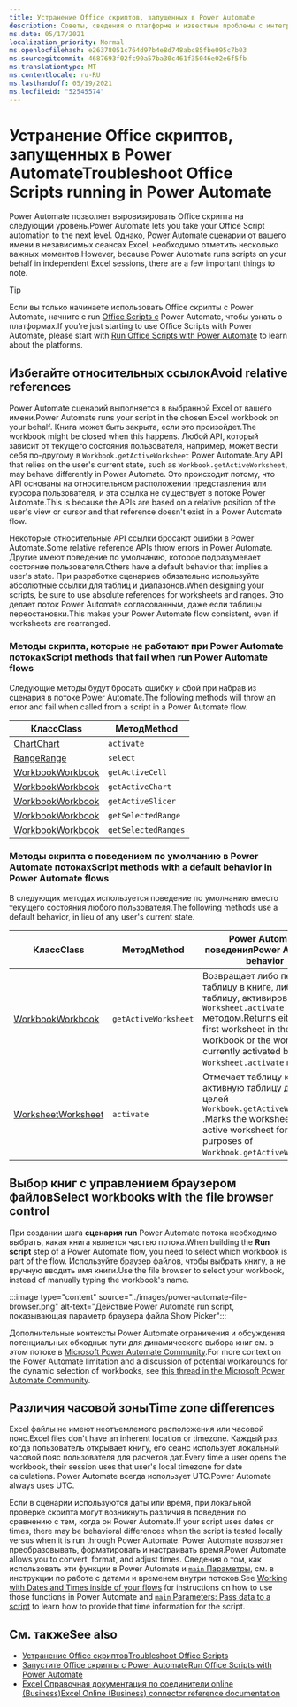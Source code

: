```yaml
---
title: Устранение Office скриптов, запущенных в Power Automate
description: Советы, сведения о платформе и известные проблемы с интеграцией между Office и Power Automate.
ms.date: 05/17/2021
localization_priority: Normal
ms.openlocfilehash: e26378051c764d97b4e8d748abc85fbe095c7b03
ms.sourcegitcommit: 4687693f02fc90a57ba30c461f35046e02e6f5fb
ms.translationtype: MT
ms.contentlocale: ru-RU
ms.lasthandoff: 05/19/2021
ms.locfileid: "52545574"
---
```

# <a name="troubleshoot-office-scripts-running-in-power-automate"></a><span data-ttu-id="c9246-103">Устранение Office скриптов, запущенных в Power Automate</span><span class="sxs-lookup"><span data-stu-id="c9246-103">Troubleshoot Office Scripts running in Power Automate</span></span>

<span data-ttu-id="c9246-104">Power Automate позволяет выровизировать Office скрипта на следующий уровень.</span><span class="sxs-lookup"><span data-stu-id="c9246-104">Power Automate lets you take your Office Script automation to the next level.</span></span> <span data-ttu-id="c9246-105">Однако, Power Automate сценарии от вашего имени в независимых сеансах Excel, необходимо отметить несколько важных моментов.</span><span class="sxs-lookup"><span data-stu-id="c9246-105">However, because Power Automate runs scripts on your behalf in independent Excel sessions, there are a few important things to note.</span></span>

> [!TIP]
> <span data-ttu-id="c9246-106">Если вы только начинаете использовать Office скрипты с Power Automate, начните с run [Office Scripts с](../develop/power-automate-integration.md) Power Automate, чтобы узнать о платформах.</span><span class="sxs-lookup"><span data-stu-id="c9246-106">If you're just starting to use Office Scripts with Power Automate, please start with [Run Office Scripts with Power Automate](../develop/power-automate-integration.md) to learn about the platforms.</span></span>

## <a name="avoid-relative-references"></a><span data-ttu-id="c9246-107">Избегайте относительных ссылок</span><span class="sxs-lookup"><span data-stu-id="c9246-107">Avoid relative references</span></span>

<span data-ttu-id="c9246-108">Power Automate сценарий выполняется в выбранной Excel от вашего имени.</span><span class="sxs-lookup"><span data-stu-id="c9246-108">Power Automate runs your script in the chosen Excel workbook on your behalf.</span></span> <span data-ttu-id="c9246-109">Книга может быть закрыта, если это произойдет.</span><span class="sxs-lookup"><span data-stu-id="c9246-109">The workbook might be closed when this happens.</span></span> <span data-ttu-id="c9246-110">Любой API, который зависит от текущего состояния пользователя, например, может вести себя по-другому в `Workbook.getActiveWorksheet` Power Automate.</span><span class="sxs-lookup"><span data-stu-id="c9246-110">Any API that relies on the user's current state, such as `Workbook.getActiveWorksheet`, may behave differently in Power Automate.</span></span> <span data-ttu-id="c9246-111">Это происходит потому, что API основаны на относительном расположении представления или курсора пользователя, и эта ссылка не существует в потоке Power Automate.</span><span class="sxs-lookup"><span data-stu-id="c9246-111">This is because the APIs are based on a relative position of the user's view or cursor and that reference doesn't exist in a Power Automate flow.</span></span>

<span data-ttu-id="c9246-112">Некоторые относительные API ссылки бросают ошибки в Power Automate.</span><span class="sxs-lookup"><span data-stu-id="c9246-112">Some relative reference APIs throw errors in Power Automate.</span></span> <span data-ttu-id="c9246-113">Другие имеют поведение по умолчанию, которое подразумевает состояние пользователя.</span><span class="sxs-lookup"><span data-stu-id="c9246-113">Others have a default behavior that implies a user's state.</span></span> <span data-ttu-id="c9246-114">При разработке сценариев обязательно используйте абсолютные ссылки для таблиц и диапазонов.</span><span class="sxs-lookup"><span data-stu-id="c9246-114">When designing your scripts, be sure to use absolute references for worksheets and ranges.</span></span> <span data-ttu-id="c9246-115">Это делает поток Power Automate согласованным, даже если таблицы переостановки.</span><span class="sxs-lookup"><span data-stu-id="c9246-115">This makes your Power Automate flow consistent, even if worksheets are rearranged.</span></span>

### <a name="script-methods-that-fail-when-run-power-automate-flows"></a><span data-ttu-id="c9246-116">Методы скрипта, которые не работают при Power Automate потоках</span><span class="sxs-lookup"><span data-stu-id="c9246-116">Script methods that fail when run Power Automate flows</span></span>

<span data-ttu-id="c9246-117">Следующие методы будут бросать ошибку и сбой при набрав из сценария в потоке Power Automate.</span><span class="sxs-lookup"><span data-stu-id="c9246-117">The following methods will throw an error and fail when called from a script in a Power Automate flow.</span></span>

| <span data-ttu-id="c9246-118">Класс</span><span class="sxs-lookup"><span data-stu-id="c9246-118">Class</span></span> | <span data-ttu-id="c9246-119">Метод</span><span class="sxs-lookup"><span data-stu-id="c9246-119">Method</span></span> |
|--|--|
| [<span data-ttu-id="c9246-120">Chart</span><span class="sxs-lookup"><span data-stu-id="c9246-120">Chart</span></span>](/javascript/api/office-scripts/excelscript/excelscript.chart) | `activate` |
| [<span data-ttu-id="c9246-121">Range</span><span class="sxs-lookup"><span data-stu-id="c9246-121">Range</span></span>](/javascript/api/office-scripts/excelscript/excelscript.range) | `select` |
| [<span data-ttu-id="c9246-122">Workbook</span><span class="sxs-lookup"><span data-stu-id="c9246-122">Workbook</span></span>](/javascript/api/office-scripts/excelscript/excelscript.workbook) | `getActiveCell` |
| [<span data-ttu-id="c9246-123">Workbook</span><span class="sxs-lookup"><span data-stu-id="c9246-123">Workbook</span></span>](/javascript/api/office-scripts/excelscript/excelscript.workbook) | `getActiveChart` |
| [<span data-ttu-id="c9246-124">Workbook</span><span class="sxs-lookup"><span data-stu-id="c9246-124">Workbook</span></span>](/javascript/api/office-scripts/excelscript/excelscript.workbook) | `getActiveSlicer` |
| [<span data-ttu-id="c9246-125">Workbook</span><span class="sxs-lookup"><span data-stu-id="c9246-125">Workbook</span></span>](/javascript/api/office-scripts/excelscript/excelscript.workbook) | `getSelectedRange` |
| [<span data-ttu-id="c9246-126">Workbook</span><span class="sxs-lookup"><span data-stu-id="c9246-126">Workbook</span></span>](/javascript/api/office-scripts/excelscript/excelscript.workbook) | `getSelectedRanges` |

### <a name="script-methods-with-a-default-behavior-in-power-automate-flows"></a><span data-ttu-id="c9246-127">Методы скрипта с поведением по умолчанию в Power Automate потоках</span><span class="sxs-lookup"><span data-stu-id="c9246-127">Script methods with a default behavior in Power Automate flows</span></span>

<span data-ttu-id="c9246-128">В следующих методах используется поведение по умолчанию вместо текущего состояния любого пользователя.</span><span class="sxs-lookup"><span data-stu-id="c9246-128">The following methods use a default behavior, in lieu of any user's current state.</span></span>

| <span data-ttu-id="c9246-129">Класс</span><span class="sxs-lookup"><span data-stu-id="c9246-129">Class</span></span> | <span data-ttu-id="c9246-130">Метод</span><span class="sxs-lookup"><span data-stu-id="c9246-130">Method</span></span> | <span data-ttu-id="c9246-131">Power Automate поведения</span><span class="sxs-lookup"><span data-stu-id="c9246-131">Power Automate behavior</span></span> |
|--|--|--|
| [<span data-ttu-id="c9246-132">Workbook</span><span class="sxs-lookup"><span data-stu-id="c9246-132">Workbook</span></span>](/javascript/api/office-scripts/excelscript/excelscript.workbook) | `getActiveWorksheet` | <span data-ttu-id="c9246-133">Возвращает либо первую таблицу в книге, либо таблицу, активированную `Worksheet.activate` методом.</span><span class="sxs-lookup"><span data-stu-id="c9246-133">Returns either the first worksheet in the workbook or the worksheet currently activated by the `Worksheet.activate` method.</span></span> |
| [<span data-ttu-id="c9246-134">Worksheet</span><span class="sxs-lookup"><span data-stu-id="c9246-134">Worksheet</span></span>](/javascript/api/office-scripts/excelscript/excelscript.worksheet) | `activate` | <span data-ttu-id="c9246-135">Отмечает таблицу как активную таблицу для целей `Workbook.getActiveWorksheet` .</span><span class="sxs-lookup"><span data-stu-id="c9246-135">Marks the worksheet as the active worksheet for purposes of `Workbook.getActiveWorksheet`.</span></span> |

## <a name="select-workbooks-with-the-file-browser-control"></a><span data-ttu-id="c9246-136">Выбор книг с управлением браузером файлов</span><span class="sxs-lookup"><span data-stu-id="c9246-136">Select workbooks with the file browser control</span></span>

<span data-ttu-id="c9246-137">При создании шага **сценария run** Power Automate потока необходимо выбрать, какая книга является частью потока.</span><span class="sxs-lookup"><span data-stu-id="c9246-137">When building the **Run script** step of a Power Automate flow, you need to select which workbook is part of the flow.</span></span> <span data-ttu-id="c9246-138">Используйте браузер файлов, чтобы выбрать книгу, а не вручную вводить имя книги.</span><span class="sxs-lookup"><span data-stu-id="c9246-138">Use the file browser to select your workbook, instead of manually typing the workbook's name.</span></span>

:::image type="content" source="../images/power-automate-file-browser.png" alt-text="Действие Power Automate run script, показывающая параметр браузера файла Show Picker":::

<span data-ttu-id="c9246-140">Дополнительные контексты Power Automate ограничения и обсуждения потенциальных обходных пути для динамического выбора книг см. в этом потоке в [Microsoft Power Automate Community](https://powerusers.microsoft.com/t5/Power-Automate-Ideas/Allow-for-dynamic-quot-file-quot-value-for-excel-quot-get-a-row/idi-p/103091#).</span><span class="sxs-lookup"><span data-stu-id="c9246-140">For more context on the Power Automate limitation and a discussion of potential workarounds for the dynamic selection of workbooks, see [this thread in the Microsoft Power Automate Community](https://powerusers.microsoft.com/t5/Power-Automate-Ideas/Allow-for-dynamic-quot-file-quot-value-for-excel-quot-get-a-row/idi-p/103091#).</span></span>

## <a name="time-zone-differences"></a><span data-ttu-id="c9246-141">Различия часовой зоны</span><span class="sxs-lookup"><span data-stu-id="c9246-141">Time zone differences</span></span>

<span data-ttu-id="c9246-142">Excel файлы не имеют неотъемлемого расположения или часовой пояс.</span><span class="sxs-lookup"><span data-stu-id="c9246-142">Excel files don't have an inherent location or timezone.</span></span> <span data-ttu-id="c9246-143">Каждый раз, когда пользователь открывает книгу, его сеанс использует локальный часовой пояс пользователя для расчетов дат.</span><span class="sxs-lookup"><span data-stu-id="c9246-143">Every time a user opens the workbook, their session uses that user's local timezone for date calculations.</span></span> <span data-ttu-id="c9246-144">Power Automate всегда использует UTC.</span><span class="sxs-lookup"><span data-stu-id="c9246-144">Power Automate always uses UTC.</span></span>

<span data-ttu-id="c9246-145">Если в сценарии используются даты или время, при локальной проверке скрипта могут возникнуть различия в поведении по сравнению с тем, когда он Power Automate.</span><span class="sxs-lookup"><span data-stu-id="c9246-145">If your script uses dates or times, there may be behavioral differences when the script is tested locally versus when it is run through Power Automate.</span></span> <span data-ttu-id="c9246-146">Power Automate позволяет преобразовывать, форматировать и настраивать время.</span><span class="sxs-lookup"><span data-stu-id="c9246-146">Power Automate allows you to convert, format, and adjust times.</span></span> <span data-ttu-id="c9246-147">Сведения [](https://flow.microsoft.com/blog/working-with-dates-and-times/) о том, как использовать эти функции в Power Automate и [ `main` Параметры,](../develop/power-automate-integration.md#main-parameters-pass-data-to-a-script) см. в инструкции по работе с датами и временем внутри потоков.</span><span class="sxs-lookup"><span data-stu-id="c9246-147">See [Working with Dates and Times inside of your flows](https://flow.microsoft.com/blog/working-with-dates-and-times/) for instructions on how to use those functions in Power Automate and [`main` Parameters: Pass data to a script](../develop/power-automate-integration.md#main-parameters-pass-data-to-a-script) to learn how to provide that time information for the script.</span></span>

## <a name="see-also"></a><span data-ttu-id="c9246-148">См. также</span><span class="sxs-lookup"><span data-stu-id="c9246-148">See also</span></span>

- [<span data-ttu-id="c9246-149">Устранение Office скриптов</span><span class="sxs-lookup"><span data-stu-id="c9246-149">Troubleshoot Office Scripts</span></span>](troubleshooting.md)
- [<span data-ttu-id="c9246-150">Запустите Office скрипты с Power Automate</span><span class="sxs-lookup"><span data-stu-id="c9246-150">Run Office Scripts with Power Automate</span></span>](../develop/power-automate-integration.md)
- [<span data-ttu-id="c9246-151">Excel Справочная документация по соединители online (Business)</span><span class="sxs-lookup"><span data-stu-id="c9246-151">Excel Online (Business) connector reference documentation</span></span>](/connectors/excelonlinebusiness/)
